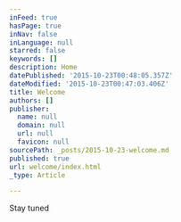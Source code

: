 ```yaml
---
inFeed: true
hasPage: true
inNav: false
inLanguage: null
starred: false
keywords: []
description: Home
datePublished: '2015-10-23T00:48:05.357Z'
dateModified: '2015-10-23T00:47:03.406Z'
title: Welcome
authors: []
publisher:
  name: null
  domain: null
  url: null
  favicon: null
sourcePath: _posts/2015-10-23-welcome.md
published: true
url: welcome/index.html
_type: Article

---
```

Stay tuned